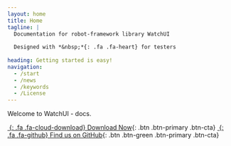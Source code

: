 ```yaml
---
layout: home
title: Home
tagline: |
  Documentation for robot-framework library WatchUI
  
  Designed with *&nbsp;*{: .fa .fa-heart} for testers
  
heading: Getting started is easy!
navigation:
  - /start
  - /news
  - /keywords
  - /License
---
```


Welcome to WatchUI - docs.
<div class="cta-container">

[*&nbsp;*{: .fa .fa-cloud-download} Download Now][TESENA]{: .btn .btn-primary .btn-cta}
[*&nbsp;*{: .fa .fa-github} Find us on GitHub][GHPAGES]{: .btn .btn-green .btn-primary .btn-cta}

</div>

[TESENA]: https://www.tesena.com/
[GHPAGES]: https://github.com/procesor2017/WatchUI
